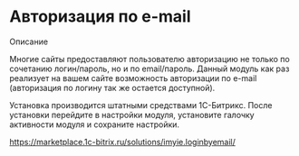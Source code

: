 # Авторизация по e-mail
Описание

Многие сайты предоставляют пользователю авторизацию не только по сочетанию логин/пароль, но и по email/пароль. Данный модуль как раз реализует на вашем сайте возможность авторизации по e-mail (авторизация по логину так же остается доступной).


Установка производится штатными средствами 1С-Битрикс.
После установки перейдите в настройки модуля, установите галочку активности модуля и сохраните настройки.

https://marketplace.1c-bitrix.ru/solutions/imyie.loginbyemail/